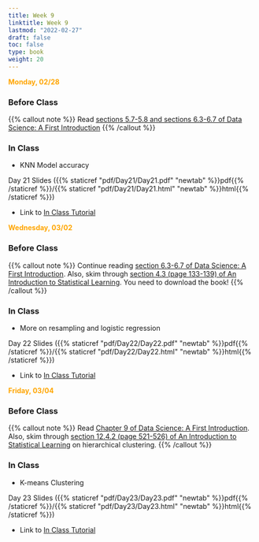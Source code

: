 ```yaml
---
title: Week 9 
linktitle: Week 9
lastmod: "2022-02-27"
draft: false  
toc: false  
type: book  
weight: 20
---
```


<span style="color:orange">**Monday, 02/28**</span>

### Before Class

{{% callout note %}}
Read [sections 5.7-5.8 and sections 6.3-6.7 of Data Science: A First Introduction](https://datasciencebook.ca/classification.html#puttingittogetherworkflow)
{{% /callout %}}

### In Class

- KNN Model accuracy

Day 21 Slides ({{% staticref "pdf/Day21/Day21.pdf" "newtab" %}}pdf{{% /staticref %}}/{{% staticref "pdf/Day21/Day21.html" "newtab" %}}html{{% /staticref %}})

- Link to [In Class Tutorial](https://github.com/stat220/20-classification-evaluation) 


<span style="color:orange">**Wednesday, 03/02**</span>

### Before Class

{{% callout note %}}
Continue reading  [section 6.3-6.7 of Data Science: A First Introduction](https://datasciencebook.ca/classification.html#puttingittogetherworkflow). Also, skim through [section 4.3 (page 133-139) of An Introduction to Statistical Learning](https://www.statlearning.com/). You need to download the book!
{{% /callout %}}

### In Class

- More on resampling and logistic regression

Day 22 Slides ({{% staticref "pdf/Day22/Day22.pdf" "newtab" %}}pdf{{% /staticref %}}/{{% staticref "pdf/Day22/Day22.html" "newtab" %}}html{{% /staticref %}})

- Link to [In Class Tutorial](https://github.com/stat220/21-logistic-regression) 


<span style="color:orange">**Friday, 03/04**</span>

### Before Class

{{% callout note %}}
Read [Chapter 9 of Data Science: A First Introduction](https://datasciencebook.ca/clustering.html). Also, skim through [section 12.4.2 (page 521-526) of An Introduction to Statistical Learning](https://www.statlearning.com/) on hierarchical clustering.
{{% /callout %}}

### In Class

- K-means Clustering

Day 23 Slides ({{% staticref "pdf/Day23/Day23.pdf" "newtab" %}}pdf{{% /staticref %}}/{{% staticref "pdf/Day23/Day23.html" "newtab" %}}html{{% /staticref %}})

- Link to [In Class Tutorial](https://github.com/stat220/22-clustering) 

